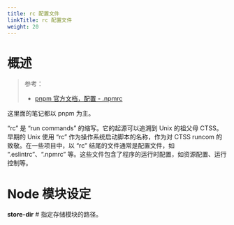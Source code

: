 ```yaml
---
title: rc 配置文件
linkTitle: rc 配置文件
weight: 20
---
```


# 概述

> 参考：
>
> - [pnpm 官方文档，配置 - .npmrc](https://pnpm.io/npmrc)

这里面的笔记都以 pnpm 为主。

“rc” 是 “run commands” 的缩写。它的起源可以追溯到 Unix 的祖父母 CTSS。早期的 Unix 使用 “rc” 作为操作系统启动脚本的名称，作为对 CTSS runcom 的致敬。在一些项目中，以 “rc” 结尾的文件通常是配置文件，如 “.eslintrc”、“.npmrc” 等。这些文件包含了程序的运行时配置，如资源配置、运行控制等。

# Node 模块设定

**store-dir** # 指定存储模块的路径。
